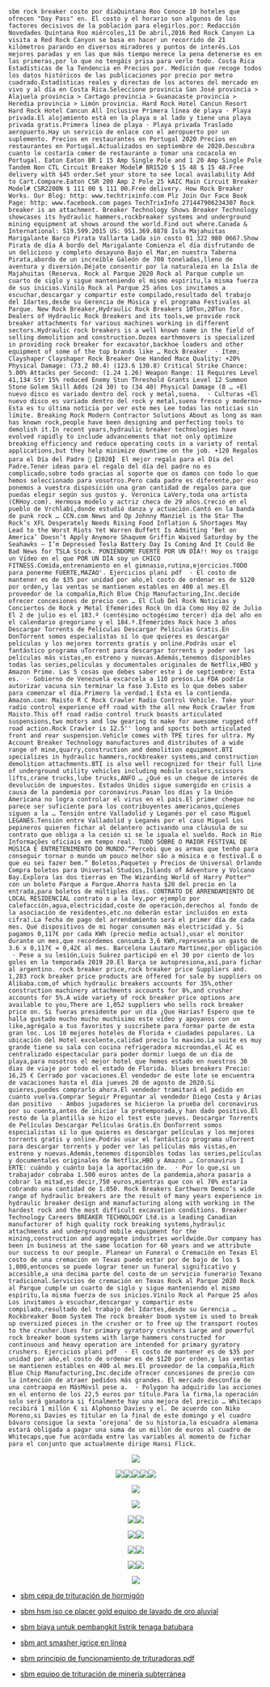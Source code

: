 
```
sbm rock breaker costo por díaQuintana Roo Conoce 10 hoteles que ofrecen "Day Pass" en. El costo y el horario son algunos de los factores decisivos de la población para elegirlos.por: Redacción Novedades Quintana Roo miércoles,13 De abril,2016 Red Rock Canyon La visita a Red Rock Canyon se basa en hacer un recorrido de 21 kilómetros parando en diversos miradores y puntos de interés.Los mejores paradas y en las que más tiempo merece la pena detenerse es en las primeras,por lo que no tengáis prisa para verlo todo. Costa Rica Estadísticas de la Tendencia en Precios por. Medición que recoge todos los datos históricos de las publicaciones por precio por metro cuadrado.Estadísticas reales y directas de los actores del mercado en vivo y al día en Costa Rica.Seleccione provincia San José provincia > Alajuela provincia > Cartago provincia > Guanacaste provincia > Heredia provincia > Limón provincia. Hard Rock Hotel Cancun Resort Hard Rock Hotel Cancun All Inclusive Primera línea de playa · Playa privada.El alojamiento está en la playa o al lado y tiene una playa privada gratis.Primera línea de playa · Playa privada Traslado aeropuerto.Hay un servicio de enlace con el aeropuerto por un suplemento. Precios en restaurantes en Portugal 2020 Precios en restaurantes en Portugal.Actualizados en septiembre de 2020.Descubra cuanto le costaría comer de restaurante o tomar una cocacola en Portugal. Eaton Eaton BR 1 15 Amp Single Pole and 1 20 Amp Single Pole Tandem Non CTL Circuit Breaker Model# BR1520 $ 15 48 $ 15 48.Free delivery with $45 order.Set your store to see local availability Add to Cart.Compare.Eaton CSR 200 Amp 2 Pole 25 kAIC Main Circuit Breaker Model# CSR2200N $ 111 00 $ 111 00.Free delivery. How Rock Breaker Works. Our Blog: http: www.techtrixinfo.com Plz Join Our Face Book Page: http: www.facebook.com pages TechTrixInfo 271447906234307 Rock breaker is an attachment. Breaker Technology Shows Breaker Technology showcases its hydraulic hammers,rockbreaker systems and underground mining equipment at shows around the world.Find out where.Canada & International: 519.599.2015 US: 951.369.0878 Isla Majahuitas Marigalante Barco Pirata Vallarta Lada sin costo 01 322 980 0667.Show Pirata de día A bordo del Marigalante Comienza el día disfrutando de un delicioso y completo desayuno Bajo el Mar,en nuestra Taberna Pirata,abordo de un increíble Galeón de 700 toneladas,lleno de aventura y diversión.Déjate consentir por la naturaleza en la Isla de Majahuitas (Reserva. Rock al Parque 2020 Rock al Parque cumple un cuarto de siglo y sigue manteniendo el mismo espíritu,la misma fuerza de sus inicios.Vinilo Rock al Parque 25 años Los invitamos a escuchar,descargar y compartir este compilado,resultado del trabajo del Idartes,desde su Gerencia de Música y el programa Festivales al Parque. New Rock Breaker,Hydraulic Rock Breakers 10Ton,20Ton for. Dealers of Hydraulic Rock Breakers and its tools,we provide rock breaker attachments for various machines working in different sectors.Hydraulic rock breakers is a well known name in the field of selling demolition and construction.Dozex earthmovers is specialized in providing rock breaker for excavator,backhoe loaders and other equipment of some of the top brands like … Rock Breaker  · Item; Clayshaper Clayshaper Rock Breaker One Handed Mace Quality: +20% Physical Damage: (73.2 80.4) (123.6 130.8) Critical Strike Chance: 5.00% Attacks per Second: (1.24 1.26) Weapon Range: 11 Requires Level 41,134 Str 15% reduced Enemy Stun Threshold Grants Level 12 Summon Stone Golem Skill Adds (24 30) to (34 40) Physical Damage (8 … «El nuevo disco es variado dentro del rock y metal,suena.  · Culturas «El nuevo disco es variado dentro del rock y metal,suena fresco y moderno» Esta es tu última noticia por ver este mes Lee todas las noticias sin límite. Breaking Rock Modern Contractor Solutions About as long as man has known rock,people have been designing and perfecting tools to demolish it.In recent years,hydraulic breaker technologies have evolved rapidly to include advancements that not only optimize breaking efficiency and reduce operating costs in a variety of rental applications,but they help minimize downtime on the job. +120 Regalos para el Día del Padre 🥇【2020】 El mejor regalo para el Día del Padre.Tener ideas para el regalo del día del padre no es complicado,sobre todo gracias al soporte que os damos con todo lo que hemos seleccionado para vosotros.Pero cada padre es diferente,por eso ponemos a vuestra disposición una gran cantidad de regalos para que puedas elegir según sus gustos y. Veronica LaVery,toda una artista (CRHoy.com). Hermosa modelo y actriz checa de 29 años.Creció en el pueblo de Vrchlabí,donde estudió danza y actuación.Cantó en la banda de punk rock … CCN.com News and Op Johnny Manziel is the Star The Rock’s XFL Desperately Needs Rising Food Inflation & Shortages May Lead to the Worst Riots Yet Warren Buffett Is Admitting ‘Bet on America’ Doesn’t Apply Anymore Shaquem Griffin Waived Saturday by the Seahawks — I’m Depressed Tesla Battery Day Is Coming And It Could Be Bad News for TSLA Stock. PONIÉNDOME FUERTE POR UN DÍA!! Hoy os traigo un Vídeo en el que POR UN DÍA soy un CHICO FITNESS.Comida,entrenamiento en el gimnasio,rutina,ejercicios.TODO para ponerme FUERTE,MAZAO'. Ejercicios plani pdf  · El costo de mantener es de $35 por unidad por año,el costo de ordenar es de $120 por orden,y las ventas se mantienen estables en 400 al mes.El proveedor de la compañía,Rich Blue Chip Manufacturing,Inc.decide ofrecer concesiones de precio con … El Club Del Rock Noticias y Conciertos de Rock y Metal Efemérides Rock Un día Como Hoy 02 de Julio El 2 de julio es el 183.º (centésimo octogésimo tercer) día del año en el calendario gregoriano y el 184.º.Efemérides Rock hace 3 años Descargar Torrents de Películas Descargar Películas Gratis.En DonTorrent somos especialistas sí lo que quieres es descargar películas y los mejores torrents gratis y online.Podrás usar el fantástico programa uTorrent para descargar torrents y poder ver las películas más vistas,en estreno y nuevas.Además,tenemos disponibles todas las series,películas y documentales originales de Netflix,HBO y Amazon Prime. Las 5 cosas que debes saber este 1 de septiembre: Esta es.  · Gobierno de Venezuela excarcela a 110 presos.La FDA podría autorizar vacuna sin terminar la fase 3.Esto es lo que debes saber para comenzar el día.Primero la verdad.1 Esta es la contienda. Amazon.com: Maisto R C Rock Crawler Radio Control Vehicle. Take your radio control experience off road with the all new Rock Crawler from Maisto.This off road radio control truck boasts articulated suspensions,two motors and low gearing to make for awesome rugged off road action.Rock Crawler is 12.5'' long and sports both articulated front and rear suspension.Vehicle comes with TPE tires for ultra. My Account Breaker Technology manufactures and distributes of a wide range of mine,quarry,construction and demolition equipment.BTI specializes in hydraulic hammers,rockbreaker systems,and construction demolition attachments.BTI is also well recognized for their full line of underground utility vehicles including mobile scalers,scissors lifts,crane trucks,lube trucks,ANFO … ¿Qué es un cheque de interés de devolución de impuestos. Estados Unidos sigue sumergido en crisis a causa de la pandemia por coronavirus.Pasan los días y la Unión Americana no logra controlar el virus en el país.El primer cheque no parece ser suficiente para los contribuyentes americanos,quienes siguen a la … Tensión entre Valladolid y Leganés por el caso Miguel LEGANÉS.Tensión entre Valladolid y Leganés por el caso Miguel Los pepineros quieren fichar al delantero activando una cláusula de su contrato que obliga a la cesión si se le iguala el sueldo. Rock in Rio Informações oficiais em tempo real. TUDO SOBRE O MAIOR FESTIVAL DE MÚSICA E ENTRETENIMENTO DO MUNDO.“Percebi que as armas que tenho para conseguir tornar o mundo um pouco melhor são a música e o festival.É o que eu sei fazer bem.” Boletos,Paquetes y Precios de Universal Orlando Compra boletos para Universal Studios,Islands of Adventure y Volcano Bay.Explora las dos tierras en The Wizarding World of Harry Potter™ con un boleto Parque a Parque.Ahorra hasta $20 del precio en la entrada,para boletos de múltiples días. CONTRATO DE ARRENDAMIENTO DE LOCAL RESIDENCIAL contrato o a la ley,por ejemplo por calefacción,agua,electricidad,coste de operación,derechos al fondo de la asociación de residentes,etc.no deberán estar incluidos en esta cifra).La fecha de pago del arrendamiento será el primer día de cada mes. Qué dispositivos de mi hogar consumen más electricidad y. Si pagamos 0,117€ por cada KWh (precio medio actual),usar el monitor durante un mes,que recordemos consumía 3,6 KWh,representa un gasto de 3.6 x 0,117€ = 0,42€ al mes. Barcelona Lautaro Martínez,por obligación  · Pese a su lesión,Luis Suárez participó en el 30 por ciento de los goles en la temporada 2019 20.El Barça se autopresiona,así,para fichar al argentino. rock breaker price,rock breaker price Suppliers and. 1,283 rock breaker price products are offered for sale by suppliers on Alibaba.com,of which hydraulic breakers accounts for 35%,other construction machinery attachments accounts for 8%,and crusher accounts for 5%.A wide variety of rock breaker price options are available to you,There are 1,052 suppliers who sells rock breaker price on. Si fueras presidente por un día ¿Que Harías? Espero que te halla gustado mucho mucho muchisimo este vídeo y apoyanos con un like,agrégalo a tus favoritos y suscribete para formar parte de esta gran loc. Los 10 mejores hoteles de Florida + ciudades populares. La ubicación del Hotel excelente,calidad precio lo maximo.La suite es muy grande tiene su sala con cocina refrigeradora microondas,el AC es centralizado espectacular para poder dormir luego de un dia de playa,para nosotros el mejor hotel que hemos estado en nuestros 30 dias de viaje por todo el estado de Florida. blues breakers Precio: 16,25 € Cerrado por vacaciones.El vendedor de este lote se encuentra de vacaciones hasta el día jueves 20 de agosto de 2020.Si quieres,puedes comprarlo ahora.El vendedor tramitará el pedido en cuanto vuelva.Comprar Seguir Preguntar al vendedor Diego Costa y Arias dan positivo  · Ambos jugadores se hicieron la prueba del coronavirus por su cuenta,antes de iniciar la pretemporada,y han dado positivo.El resto de la plantilla se hizo el test este jueves. Descargar Torrents de Películas Descargar Películas Gratis.En DonTorrent somos especialistas sí lo que quieres es descargar películas y los mejores torrents gratis y online.Podrás usar el fantástico programa uTorrent para descargar torrents y poder ver las películas más vistas,en estreno y nuevas.Además,tenemos disponibles todas las series,películas y documentales originales de Netflix,HBO y Amazon … Coronavirus I ERTE: cuándo y cuánto baja la aportación de.  · Por lo que,si un trabajador cobraba 1.500 euros antes de la pandemia,ahora pasaría a cobrar la mitad,es decir,750 euros,mientras que con el 70% estaría cobrando una cantidad de 1.050. Rock Breakers Earthworm Demco’s wide range of hydraulic breakers are the result of many years experience in hydraulic breaker design and manufacturing along with working in the hardest rock and the most difficult excavation conditions. Breaker Technology Careers BREAKER TECHNOLOGY Ltd.is a leading Canadian manufacturer of high quality rock breaking systems,hydraulic attachments and underground mobile equipment for the mining,construction and aggregate industries worldwide.Our company has been in business at the same location for 60 years and we attribute our success to our people. Planear un Funeral o Cremación en Texas El costo de una cremación en Texas puede estar por de bajo de los $ 1,000,entonces se puede lograr tener un funeral significativo y accesible,a una decima parte del costo de un servicio funerario Texano tradicional.Servicios de cremación en Texas Rock al Parque 2020 Rock al Parque cumple un cuarto de siglo y sigue manteniendo el mismo espíritu,la misma fuerza de sus inicios.Vinilo Rock al Parque 25 años Los invitamos a escuchar,descargar y compartir este compilado,resultado del trabajo del Idartes,desde su Gerencia … Rockbreaker Boom System The rock breaker boom system is used to break up oversized pieces in the crusher or to free up the transport routes to the crusher.Uses for primary gyratory crushers Large and powerful rock breaker boom systems with large hammers constructed for continuous and heavy operation are intended for primary gyratory crushers. Ejercicios plani pdf  · El costo de mantener es de $35 por unidad por año,el costo de ordenar es de $120 por orden,y las ventas se mantienen estables en 400 al mes.El proveedor de la compañía,Rich Blue Chip Manufacturing,Inc.decide ofrecer concesiones de precio con la intención de atraer pedidos más grandes. El mercado desconfía de una contraopa en MásMóvil pese a.  · Polygon ha adquirido las acciones en el entorno de los 22,5 euros por título.Para la firma,la operación solo será ganadora si finalmente hay una mejora del precio … Whitecaps recibirá 1 millón € si Alphonso Davies y el. De acuerdo con Niko Moreno,si Davies es titular en la final de este domingo y el cuadro bávaro consigue la sexta ‘orejona’ de su historia,la escuadra alemana estará obligada a pagar una suma de un millón de euros al cuadro de Whitecaps,que fue acordada entre las variables al momento de fichar para el conjunto que actualmente dirige Hansi Flick. 
```

<div align="center">

<a href="https://es-crusher.shibang-china.com/github&k=sbm+rock+breaker+costo+por+d%C3%ADa"><img src="https://static.shibang-china.com/es/crusher/logo.jpg"></a>

<a href="https://es-crusher.shibang-china.com/github&k=sbm+rock+breaker+costo+por+d%C3%ADa"><img src="https://static.shibang-china.com/es/crusher/index.jpg"></a><a href="https://es-crusher.shibang-china.com/material.htmlgithub&k=sbm+rock+breaker+costo+por+d%C3%ADa"><img src="https://static.shibang-china.com/es/crusher/material.jpg"></a><a href="https://es-crusher.shibang-china.com/application.htmlgithub&k=sbm+rock+breaker+costo+por+d%C3%ADa"><img src="https://static.shibang-china.com/es/crusher/application.jpg"></a><a href="https://es-crusher.shibang-china.com/aboutus.htmlgithub&k=sbm+rock+breaker+costo+por+d%C3%ADa"><img src="https://static.shibang-china.com/es/crusher/aboutus.jpg"></a><a href="https://es-crusher.shibang-china.com/contact.htmlgithub&k=sbm+rock+breaker+costo+por+d%C3%ADa"><img src="https://static.shibang-china.com/es/crusher/contact.jpg"></a>

<a href="https://es-crusher.shibang-china.com/github&k=sbm+rock+breaker+costo+por+d%C3%ADa"><img src="https://static.shibang-china.com/es/crusher/banner.jpg"></a>

<a href="https://swt.shibang-china.com/github&k=sbm+rock+breaker+costo+por+d%C3%ADa"><img src="https://static.shibang-china.com/es/crusher/text.jpg"></a>

<a href="https://swt.shibang-china.com/github&k=sbm+rock+breaker+costo+por+d%C3%ADa"><img src="https://static.shibang-china.com/es/crusher/chat.jpg"></a><a href="https://es-crusher.shibang-china.com/contact.htmlgithub&k=sbm+rock+breaker+costo+por+d%C3%ADa"><img src="https://static.shibang-china.com/es/crusher/message.jpg"></a>

<a href="https://es-crusher.shibang-china.com/products/pe.htmlgithub&k=sbm+rock+breaker+costo+por+d%C3%ADa"><img src="https://static.shibang-china.com/es/crusher/pe.jpg"></a><a href="https://es-crusher.shibang-china.com/products/pf.htmlgithub&k=sbm+rock+breaker+costo+por+d%C3%ADa"><img src="https://static.shibang-china.com/es/crusher/pf.jpg"></a>

<a href="https://es-crusher.shibang-china.com/products/hpt.htmlgithub&k=sbm+rock+breaker+costo+por+d%C3%ADa"><img src="https://static.shibang-china.com/es/crusher/hpt.jpg"></a><a href="https://es-crusher.shibang-china.com/products/vsi.htmlgithub&k=sbm+rock+breaker+costo+por+d%C3%ADa"><img src="https://static.shibang-china.com/es/crusher/vsi.jpg"></a>

<a href="https://es-crusher.shibang-china.com/products/klv.htmlgithub&k=sbm+rock+breaker+costo+por+d%C3%ADa"><img src="https://static.shibang-china.com/es/crusher/klv.jpg"></a><a href="https://es-crusher.shibang-china.com/products/portable.htmlgithub&k=sbm+rock+breaker+costo+por+d%C3%ADa"><img src="https://static.shibang-china.com/es/crusher/portable.jpg"></a>

<a href="https://swt.shibang-china.com/github&k=sbm+rock+breaker+costo+por+d%C3%ADa"><img src="https://static.shibang-china.com/es/crusher/case.jpg"></a>

</div>


* [sbm cepa de trituración de hormigón](sbm%20cepa%20de%20trituraci%C3%B3n%20de%20hormig%C3%B3n.md)

* [sbm hsm iso ce placer gold equipo de lavado de oro aluvial](sbm%20hsm%20iso%20ce%20placer%20gold%20equipo%20de%20lavado%20de%20oro%20aluvial.md)

* [sbm biaya untuk pembangkit listrik tenaga batubara](sbm%20biaya%20untuk%20pembangkit%20listrik%20tenaga%20batubara.md)

* [sbm ant smasher igrice en línea](sbm%20ant%20smasher%20igrice%20en%20l%C3%ADnea.md)

* [sbm principio de funcionamiento de trituradoras pdf](sbm%20principio%20de%20funcionamiento%20de%20trituradoras%20pdf.md)

* [sbm equipo de trituración de minería subterránea](sbm%20equipo%20de%20trituraci%C3%B3n%20de%20miner%C3%ADa%20subterr%C3%A1nea.md)